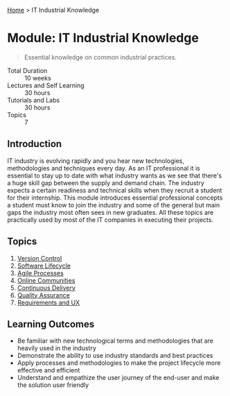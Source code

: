 [Home](../README.md) > IT Industrial Knowledge

# Module: IT Industrial Knowledge

> Essential knowledge on common industrial practices.

<dl>
<dt>Total Duration</dt>
<dd>10  weeks</dd>
<dt>Lectures and Self Learning</dt>
<dd>30 hours</dd>
<dt>Tutorials and Labs</dt>
<dd>30  hours</dd>
<dt>Topics</dt>
<dd>7</dd>
</dl>

## Introduction

IT industry is evolving rapidly and you hear new technologies, methodologies and techniques every day. As an IT professional it is essential to stay up to date with what industry wants as we see that there's a huge skill gap between the supply and demand chain. The industry expects a certain readiness and technical skills when they recruit a student for their internship.
This module introduces essential professional concepts a student must know to join the industry and some of the general but main gaps the industry most often sees in new graduates. All these topics are practically used by most of the IT companies in executing their projects.

## Topics

1. [Version Control](./01-version-control.md)
1. [Software Lifecycle](./02-software-lifecycle.md)
1. [Agile Processes](./03-agile-processes.md)
1. [Online Communities](./04-online-communities.md)
1. [Continuous Delivery](./05-continuous-delivery.md)
1. [Quality Assurance](./06-quality-assurance.md)
1. [Requirements and UX](./07-requirements-and-ux.md)

## Learning Outcomes

- Be familiar with new technological terms and methodologies that are heavily used in the industry
- Demonstrate the ability to use industry standards and best practices
- Apply processes and methodologies to make the project lifecycle more effective and efficient
- Understand and empathize the user journey of the end-user and make the solution user friendly
